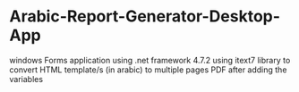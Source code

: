 # Arabic-Report-Generator-Desktop-App
windows Forms application using .net framework 4.7.2
using itext7 library to convert HTML template/s (in arabic) to multiple pages PDF after adding the variables
